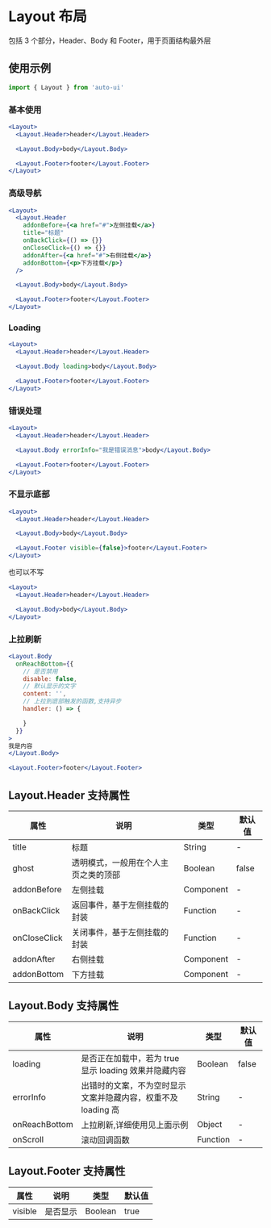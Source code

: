 ---
---

# Layout 布局

包括 3 个部分，Header、Body 和 Footer，用于页面结构最外层

## 使用示例

```jsx
import { Layout } from 'auto-ui'
```

### 基本使用

```jsx
<Layout>
  <Layout.Header>header</Layout.Header>

  <Layout.Body>body</Layout.Body>

  <Layout.Footer>footer</Layout.Footer>
</Layout>
```

### 高级导航

```jsx
<Layout>
  <Layout.Header
    addonBefore={<a href="#">左侧挂载</a>}
    title="标题"
    onBackClick={() => {}}
    onCloseClick={() => {}}
    addonAfter={<a href="#">右侧挂载</a>}
    addonBottom={<p>下方挂载</p>}
  />

  <Layout.Body>body</Layout.Body>

  <Layout.Footer>footer</Layout.Footer>
</Layout>
```

### Loading

```jsx
<Layout>
  <Layout.Header>header</Layout.Header>

  <Layout.Body loading>body</Layout.Body>

  <Layout.Footer>footer</Layout.Footer>
</Layout>
```

### 错误处理

```jsx
<Layout>
  <Layout.Header>header</Layout.Header>

  <Layout.Body errorInfo="我是错误消息">body</Layout.Body>

  <Layout.Footer>footer</Layout.Footer>
</Layout>
```

### 不显示底部

```jsx
<Layout>
  <Layout.Header>header</Layout.Header>

  <Layout.Body>body</Layout.Body>

  <Layout.Footer visible={false}>footer</Layout.Footer>
</Layout>
```

也可以不写

```jsx
<Layout>
  <Layout.Header>header</Layout.Header>

  <Layout.Body>body</Layout.Body>
</Layout>
```

### 上拉刷新

```jsx
<Layout.Body
  onReachBottom={{
    // 是否禁用
    disable: false,
    // 默认显示的文字
    content: '',
    // 上拉到底部触发的函数,支持异步
    handler: () => {

    }
  }}
>
我是内容
</Layout.Body>

<Layout.Footer>footer</Layout.Footer>
```

## Layout.Header 支持属性

| 属性         | 说明                                 | 类型      | 默认值 |
| ------------ | ------------------------------------ | --------- | ------ |
| title        | 标题                                 | String    | -      |
| ghost        | 透明模式，一般用在个人主页之类的顶部 | Boolean   | false  |
| addonBefore  | 左侧挂载                             | Component | -      |
| onBackClick  | 返回事件，基于左侧挂载的封装         | Function  | -      |
| onCloseClick | 关闭事件，基于左侧挂载的封装         | Function  | -      |
| addonAfter   | 右侧挂载                             | Component | -      |
| addonBottom  | 下方挂载                             | Component | -      |

## Layout.Body 支持属性

| 属性          | 说明                                                          | 类型     | 默认值 |
| ------------- | ------------------------------------------------------------- | -------- | ------ |
| loading       | 是否正在加载中，若为 true 显示 loading 效果并隐藏内容         | Boolean  | false  |
| errorInfo     | 出错时的文案，不为空时显示文案并隐藏内容，权重不及 loading 高 | String   | -      |
| onReachBottom | 上拉刷新,详细使用见上面示例                                   | Object   | -      |
| onScroll      | 滚动回调函数                                                  | Function | -      |

## Layout.Footer 支持属性

| 属性    | 说明     | 类型    | 默认值 |
| ------- | -------- | ------- | ------ |
| visible | 是否显示 | Boolean | true   |
